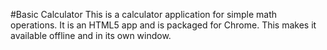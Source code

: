 #Basic Calculator
This is a calculator application for simple math operations. It is an HTML5 app and is packaged for Chrome. This makes it available offline and in its own window.
